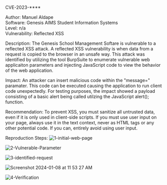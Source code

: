 CVE-2023-****

Author: Manuel Aldape 
<br>
Software: Genesis AIMS Student Information Systems
<br>
Level: n/a
<br>
Vulnerability: Reflected XSS

Description: The Genesis School Management Softare is vulnerable to a reflected XSS attack. A reflected XSS vulnerability is when data from a request is copied to the browser in an unsafe way. This attack was identified by utilizing the tool BurpSuite to enumerate vulnerable web applicaiton parameters and injecting JavaScript code to view the behavior of the web application.

Impact: An attacker can insert malicious code within the "message=" paramater. This code can be executed causing the application to run client code unexpectedly. For testing purposes, the impact showed a payload consisting of a basic alert being called utilzing the JavaScript alert(); function. 

Recommendation: To prevent XSS, you must sanitize all untrusted data, even if it is only used in client-side scripts. If you must use user input on your page, always use it in the text context, never as HTML tags or any other potential code. If you can, entirely avoid using user input.


Reproduction Steps:
![1-initial-web-page](https://github.com/SnoopJesus420/CVEs/assets/51519499/623ba54c-e3b5-45a5-baba-1ef95b24deed)

![2-Vulnerable-Parameter](https://github.com/SnoopJesus420/CVEs/assets/51519499/ebacf3ed-a37f-4767-9bcc-93eb787d042e)

![3-identified-request](https://github.com/SnoopJesus420/CVEs/assets/51519499/39e18cde-18a6-4e3d-a690-734dbacb9fb2)

![Screenshot 2024-01-08 at 11 53 27 AM](https://github.com/SnoopJesus420/CVEs/assets/51519499/c5067bff-d3b3-46b6-8892-d26dc98c2208)

![4-Verification](https://github.com/SnoopJesus420/CVEs/assets/51519499/74068b80-e25a-4530-a45d-f9ca3c69b762)
